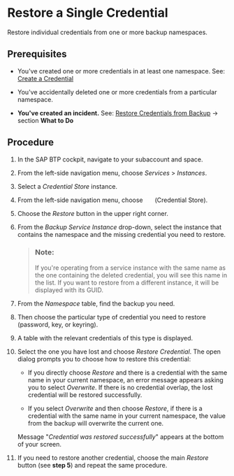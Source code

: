 <!-- loio7a2e555ec1854d6e96cdab951e8b8384 -->

<link rel="stylesheet" type="text/css" href="../css/sap-icons.css"/>

# Restore a Single Credential

Restore individual credentials from one or more backup namespaces.



<a name="loio7a2e555ec1854d6e96cdab951e8b8384__prereq_qyt_y5w_fzb"/>

## Prerequisites

-   You've created one or more credentials in at least one namespace. See: [Create a Credential](create-edit-and-delete-a-credential-2a5423f.md) 

-   You've accidentally deleted one or more credentials from a particular namespace.

-   **You've created an incident.** See: [Restore Credentials from Backup](restore-credentials-from-backup-7d07886.md) → section **What to Do**




<a name="loio7a2e555ec1854d6e96cdab951e8b8384__steps_p5z_gzd_gzb"/>

## Procedure

1.  In the SAP BTP cockpit, navigate to your subaccount and space.

2.  From the left-side navigation menu, choose *Services* \> *Instances*.

3.  Select a *Credential Store* instance.

4.  From the left-side navigation menu, choose <span style="color:#ffffff;"><span class="SAP-icons-V5"></span></span> \(Credential Store\).

5.  Choose the *Restore* button in the upper right corner.

6.  From the *Backup Service Instance* drop-down, select the instance that contains the namespace and the missing credential you need to restore.

    > ### Note:  
    > If you're operating from a service instance with the same name as the one containing the deleted credential, you will see this name in the list. If you want to restore from a different instance, it will be displayed with its GUID.

7.  From the *Namespace* table, find the backup you need.

8.  Then choose the particular type of credential you need to restore \(password, key, or keyring\).

9.  A table with the relevant credentials of this type is displayed.

10. Select the one you have lost and choose *Restore Credential*. The open dialog prompts you to choose how to restore this credential:

    -   If you directly choose *Restore* and there is a credential with the same name in your current namespace, an error message appears asking you to select *Overwrite*. If there is no credential overlap, the lost credential will be restored successfully.

    -   If you select *Overwrite* and then choose *Restore*, if there is a credential with the same name in your current namespace, the value from the backup will overwrite the current one.


    Message "*Credential was restored successfully*" appears at the bottom of your screen.

11. If you need to restore another credential, choose the main *Restore* button \(see **step 5**\) and repeat the same procedure.


